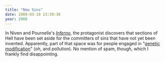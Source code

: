 ```yaml
---
title: "New Sins"
date: 2008-03-10 13:39:36
year: 2008
---
```

In Niven and Pournelle's <a href="http://www.amazon.com/Inferno-Larry-Niven/dp/0671826581"><em>Inferno</em></a>, the protagonist discovers that sections of Hell have been set aside for the committers of sins that have not yet been invented.  Apparently, part of that space was for people engaged in "<a href="http://blogs.nature.com/news/thegreatbeyond/2008/03/genetic_modification_joins_lus.html">genetic modification</a>" (oh, and pollution).  No mention of spam, though, which I frankly find disappointing.
